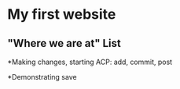 # My first website

## "Where we are at" List

*Making changes, starting ACP: add, commit, post

*Demonstrating save

